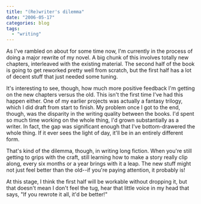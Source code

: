 ```yaml
---
title: "(Re)writer's dilemma"
date: "2006-05-17"
categories: blog
tags:
  - "writing"
---
```


As I've rambled on about for some time now, I'm currently in the process of doing a major rewrite of my novel. A big chunk of this involves totally new chapters, interleaved with the existing material. The second half of the book is going to get reworked pretty well from scratch, but the first half has a lot of decent stuff that just needed some tuning.



It's interesting to see, though, how much more positive feedback I'm getting on the new chapters versus the old. This isn't the first time I've had this happen either. One of my earlier projects was actually a fantasy trilogy, which I did draft from start to finish. My problem once I got to the end, though, was the disparity in the writing quality between the books. I'd spent so much time working on the whole thing, I'd grown substantially as a writer. In fact, the gap was significant enough that I've bottom-drawered the whole thing. If it ever sees the light of day, it'll be in an entirely different form.



That's kind of the dilemma, though, in writing long fiction. When you're still getting to grips with the craft, still learning how to make a story really clip along, every six months or a year brings with it a leap. The new stuff might not just feel better than the old--if you're paying attention, it probably is!



At this stage, I think the first half will be workable without dropping it, but that doesn't mean I don't feel the tug, hear that little voice in my head that says, "If you rewrote it all, it'd be better!"
